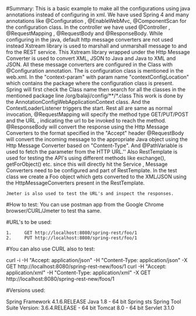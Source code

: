 #Summary:
	This is a basic example to make all the configurations using java annotations instead of configuring in xml.
	We have used Spring 4 and many annotations like @Configuration , @EnableWebMvc, @ComponentScan for the configuration class. In the controller we have used @Controller , @RequestMapping , @RequestBody and @ResponseBody.
	While configuring in the java, default http message converters are not used instead Xstream library is used to marshall and unmarshall message to and fro the REST service.
	This Xstream library wrapped under the Http Message Converter is used to convert XML, JSON to Java and Java to XML and JSON.
	All these message converters are configured in the Class with @Configuration annotation. The is configuration class is mentioned in the web.xml. In the "context-param" with param name "contextConfigLocation" which contains the package where the configuration class is present. Spring will first check the Class name then search for all the classes in the mentioned package line /org/balaji/config/**/*.class
	This work is done by the AnnotationConfigWebApplicationContext class. And the ContextLoaderListener triggers the start.
	Rest all are same as normal invocation, @RequestMapping will specify the method type GET/PUT/POST and the URL , indicating the url to be invoked to reach the method.
	@ResponseBody will convert the response using the Http Message Converters to the format specified in the "Accept" header
	@RequestBody will convert the incoming message to the appropriate Java object using the Http Message Converter based on "Content-Type". And @PathVariable is used to fetch the parameter from the HTTP URL.''
	Also RestTemplate is used for testing the API's using different methods like exchange(), getForObject() etc. since this will directly hit the Service , Message Converters need to be configured and part of RestTemplate. In the test class we create a Foo object which gets converted to the XML/JSON using the HttpMessageConverters present in the RestTemplate.
	
	Jmeter is also used to test the URL's and inspect the responses.
	
#How to test:
	You can use postman app from the Google Chrome browser/CURL/Jmeter to test tha same.
	
#URL's to be used:

	1.     GET http://localhost:8080/spring-rest/foo/1
	2.     PUT http://localhost:8080/spring-rest/foo/1
	
#You can also use CURL also to test:

curl -i -H "Accept: application/json" -H "Content-Type: application/json" -X GET http://localhost:8080/spring-rest-new/foos/1
curl -H "Accept: application/xml" -H "Content-Type: application/xml" -X GET http://localhost:8080/spring-rest-new/foos/1
	
	
#Versions used: 
              
Spring Framework	4.1.6.RELEASE
Java             	1.8 - 64 bit
Spring sts       	Spring Tool Suite Version: 3.6.4.RELEASE - 64 bit
Tomcat           	8.0 - 64 bit
Servlet 	3.1.0
